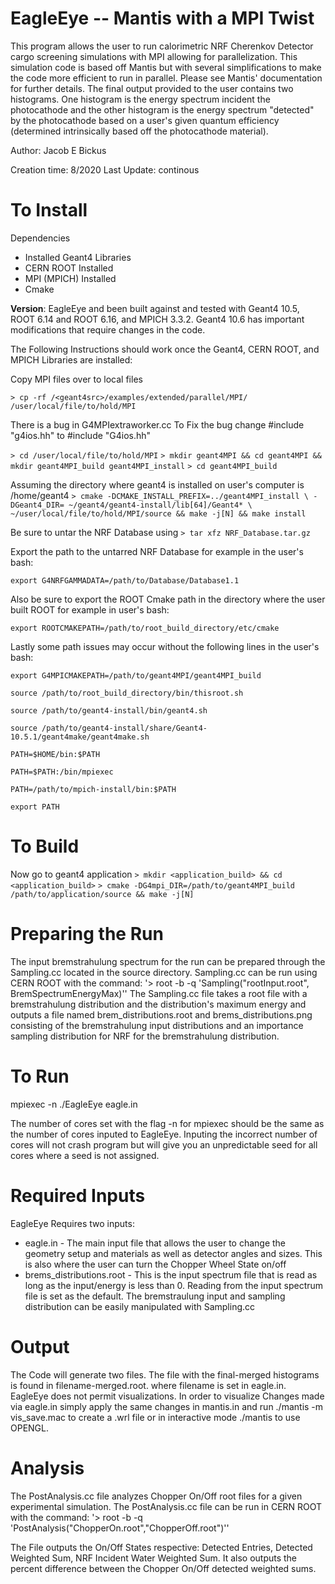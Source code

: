 EagleEye -- Mantis with a MPI Twist
===================================
This program allows the user to run calorimetric NRF Cherenkov Detector cargo screening simulations with MPI allowing for parallelization. This simulation code is based off Mantis but with several simplifications to make the code more efficient to run in parallel. Please see Mantis' documentation for further details. The final output provided to the user contains two histograms. One histogram is the energy spectrum incident the photocathode and the other histogram is the energy spectrum "detected" by the photocathode based on a user's given quantum efficiency (determined intrinsically based off the photocathode material). 

Author: Jacob E Bickus

Creation time: 8/2020
Last Update: continous 

To Install
==

Dependencies
  * Installed Geant4 Libraries 
  * CERN ROOT Installed 
  * MPI (MPICH) Installed 
  * Cmake 
  
__Version__:  EagleEye and been built against and tested with Geant4 10.5, ROOT 6.14 and ROOT 6.16, and MPICH 3.3.2. Geant4 10.6 has important modifications that require changes in the code.

The Following Instructions should work once the Geant4, CERN ROOT, and MPICH Libraries are installed:

Copy MPI files over to local files

`> cp -rf /<geant4src>/examples/extended/parallel/MPI/ /user/local/file/to/hold/MPI`

There is a bug in G4MPIextraworker.cc 
To Fix the bug change #include "g4ios.hh" to #include "G4ios.hh"

`> cd /user/local/file/to/hold/MPI`
`> mkdir geant4MPI && cd geant4MPI && mkdir geant4MPI_build geant4MPI_install`
`> cd geant4MPI_build`

Assuming the directory where geant4 is installed on user's computer is /home/geant4
`> cmake -DCMAKE_INSTALL_PREFIX=../geant4MPI_install \
-DGeant4_DIR= ~/geant4/geant4-install/lib[64]/Geant4* \
~/user/local/file/to/hold/MPI/source && make -j[N] && make install`

Be sure to untar the NRF Database using 
`> tar xfz NRF_Database.tar.gz`

Export the path to the untarred NRF Database for example in the user's bash:

`export G4NRFGAMMADATA=/path/to/Database/Database1.1`

Also be sure to export the ROOT Cmake path in the directory where the user built ROOT for example in user's bash:

`export ROOTCMAKEPATH=/path/to/root_build_directory/etc/cmake`

Lastly some path issues may occur without the following lines in the user's bash:

`export G4MPICMAKEPATH=/path/to/geant4MPI/geant4MPI_build`

`source /path/to/root_build_directory/bin/thisroot.sh`

`source /path/to/geant4-install/bin/geant4.sh`

`source /path/to/geant4-install/share/Geant4-10.5.1/geant4make/geant4make.sh`

`PATH=$HOME/bin:$PATH`

`PATH=$PATH:/bin/mpiexec`

`PATH=/path/to/mpich-install/bin:$PATH`

`export PATH`

To Build
==

Now go to geant4 application
`> mkdir <application_build> && cd <application_build>`
`> cmake -DG4mpi_DIR=/path/to/geant4MPI_build /path/to/application/source && make -j[N]`

Preparing the Run
==
The input bremstrahulung spectrum for the run can be prepared through the Sampling.cc located in the source directory.
Sampling.cc can be run using CERN ROOT with the command:
'> root -b -q 'Sampling("rootInput.root", BremSpectrumEnergyMax)''
The Sampling.cc file takes a root file with a bremstrahulung distribution and the distribution's maximum energy and outputs a file named brem_distributions.root and brems_distributions.png consisting of the bremstrahulung input distributions and an importance sampling distribution for NRF for the bremstrahulung distribution. 


To Run
==

mpiexec -n <number of cores> ./EagleEye eagle.in <MasterSeed> <number of cores>

The number of cores set with the flag -n for mpiexec should be the same as the number of cores inputed to EagleEye. Inputing the incorrect number of cores will not crash program but will give you an unpredictable seed for all cores where a seed is not assigned. 
  
Required Inputs
==

EagleEye Requires two inputs:
* eagle.in - The main input file that allows the user to change the geometry setup and materials as well as detector angles and sizes. This is also where the user can turn the Chopper Wheel State on/off
* brems_distributions.root - This is the input spectrum file that is read as long as the input/energy is less than 0. Reading from the input spectrum file is set as the default. The bremstraulung input and sampling distribution can be easily manipulated with Sampling.cc  

Output
==

The Code will generate two files. The file with the final-merged histograms is found in filename-merged.root. where filename is set in eagle.in. EagleEye does not permit visualizations. In order to visualize Changes made via eagle.in simply apply the same changes in mantis.in and run ./mantis -m vis_save.mac to create a .wrl file or in interactive mode ./mantis to use OPENGL. 

Analysis
==

The PostAnalysis.cc file analyzes Chopper On/Off root files for a given experimental simulation. The PostAnalysis.cc file can be run in CERN ROOT with the command:
'> root -b -q 'PostAnalysis("ChopperOn.root","ChopperOff.root")''

The File outputs the On/Off States respective: Detected Entries, Detected Weighted Sum, NRF Incident Water Weighted Sum. It also outputs the percent difference between the Chopper On/Off detected weighted sums. 




